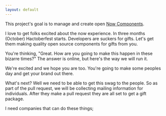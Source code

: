```yaml
---
layout: default
---
```


This project's goal is to manage and create open [Now Components](https://docs.servicenow.com/bundle/orlando-servicenow-platform/page/build/components/task/develop-component.html).  

I love to get folks excited about the now experience. In three months (October) Hactoberfest starts. Developers are suckers for gifts. Let's get them making quality open source components for gifts from you.

You're thinking, "Great. How are you going to make this happen in these bizarre times?" The answer is online, but here's the way we will run it.

We're excited and we hope you are too. You're going to make some peoples day and get your brand out there.

What's next? Well we need to be able to get this swag to the people. So as part of the pull request, we will be collecting mailing information for individuals. After they make a pull request they are all set to get a gift package.

I need companies that can do these things;